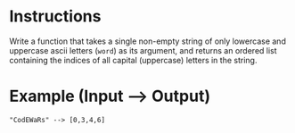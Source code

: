 # Instructions 

Write a function that takes a single non-empty string of only lowercase and uppercase ascii letters (`word`) as its argument, and returns an ordered list containing the indices of all capital (uppercase) letters in the string.

# Example (Input --> Output)

```
"CodEWaRs" --> [0,3,4,6]
```
